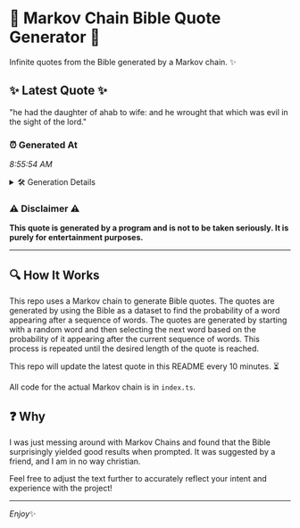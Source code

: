 # 📖 Markov Chain Bible Quote Generator 📖

Infinite quotes from the Bible generated by a Markov chain. ✨

## ✨ Latest Quote ✨
"he had the daughter of ahab to wife: and he wrought that which was evil in the sight of the lord."

### ⏰ Generated At
*8:55:54 AM*

<details>
    <summary>🛠️ Generation Details</summary>
    <p>
        <strong>🌱 Seed:</strong> he<br>
        <strong>🔄 Iterations:</strong> 20<br>
        <strong>📜 Context History:</strong><br>[ he ]: had<br>[ he, had ]: the<br>[ he, had, the ]: daughter<br>[ he, had, the, daughter ]: of<br>[ he, had, the, daughter, of ]: ahab<br>[ he, had, the, daughter, of, ahab ]: to<br>[ had, the, daughter, of, ahab, to ]: wife:<br>[ the, daughter, of, ahab, to, wife: ]: and<br>[ daughter, of, ahab, to, wife:, and ]: he<br>[ of, ahab, to, wife:, and, he ]: wrought<br>[ ahab, to, wife:, and, he, wrought ]: that<br>[ to, wife:, and, he, wrought, that ]: which<br>[ wife:, and, he, wrought, that, which ]: was<br>[ and, he, wrought, that, which, was ]: evil<br>[ he, wrought, that, which, was, evil ]: in<br>[ wrought, that, which, was, evil, in ]: the<br>[ that, which, was, evil, in, the ]: sight<br>[ which, was, evil, in, the, sight ]: of<br>[ was, evil, in, the, sight, of ]: the<br>[ evil, in, the, sight, of, the ]: lord.<br>
    </p>
</details>

### ⚠️ Disclaimer ⚠️
**This quote is generated by a program and is not to be taken seriously. It is purely for entertainment purposes.**

---

## 🔍 How It Works

This repo uses a Markov chain to generate Bible quotes. The quotes are generated by using the Bible as a dataset to find the probability of a word appearing after a sequence of words. The quotes are generated by starting with a random word and then selecting the next word based on the probability of it appearing after the current sequence of words. This process is repeated until the desired length of the quote is reached.

This repo will update the latest quote in this README every 10 minutes. ⏳

All code for the actual Markov chain is in `index.ts`.

## ❓ Why

I was just messing around with Markov Chains and found that the Bible surprisingly yielded good results when prompted. 
It was suggested by a friend, and I am in no way christian.

Feel free to adjust the text further to accurately reflect your intent and experience with the project!

---

*Enjoy*✨
